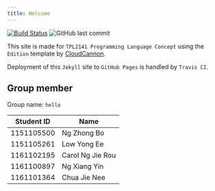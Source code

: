 ```yaml
---
title: Welcome
---
```


[![Build Status](https://travis-ci.org/garyng/tpl2141.svg?branch=master)](https://travis-ci.org/garyng/tpl2141)
![GitHub last commit](https://img.shields.io/github/last-commit/garyng/tpl2141.svg)

This site is made for `TPL2141 Programming Language Concept` using the `Edition` template by [CloudCannon](https://github.com/CloudCannon/edition-jekyll-template).

Deployment of this `Jekyll` site to `GitHub Pages` is handled by `Travis CI`.

## Group member

Group name: `hello`

| Student ID | Name             |
| ---------- | ---------------- |
| 1151105500 | Ng Zhong Bo      |
| 1151105261 | Low Yong Ee      |
| 1161102195 | Carol Ng Jie Rou |
| 1161100897 | Ng Xiang Yin     |
| 1161101364 | Chua Jie Nee     |